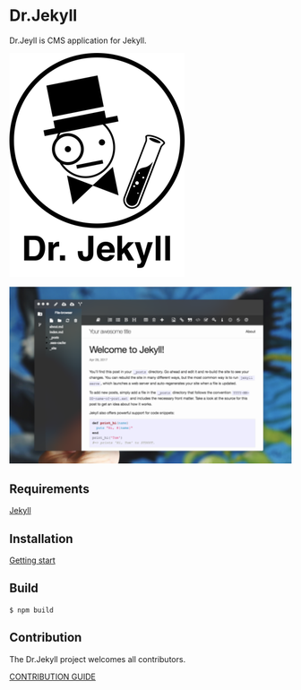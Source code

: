 
# Dr.Jekyll
Dr.Jeyll is CMS application for Jekyll.

![Title](https://github.com/byeolbit/byeolbit.github.io/blob/master/jekyll400.png?raw=true)

![screenshot](https://github.com/byeolbit/byeolbit.github.io/blob/master/jekyllSS.png?raw=true)

## Requirements
[Jekyll](https://jekyllrb.com)

## Installation
[Getting start]()

## Build

```shell
$ npm build
```

## Contribution

The Dr.Jekyll project welcomes all contributors.

[CONTRIBUTION GUIDE]()
